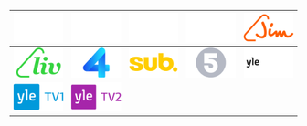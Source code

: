 | ![](https://raw.githubusercontent.com/RevGear/logo/master/Countries/FI/CMoreJuniori.png)| ![](https://raw.githubusercontent.com/RevGear/logo/master/Countries/FI/CMoreMax.png)| ![](https://raw.githubusercontent.com/RevGear/logo/master/Countries/FI/CMoreSport1.png)| ![](https://raw.githubusercontent.com/RevGear/logo/master/Countries/FI/CMoreSport2.png)| ![](https://raw.githubusercontent.com/RevGear/logo/master/Countries/FI/Jim.png)| 
|:---:|:---:|:---:|:---:|:---:| 
| ![](https://raw.githubusercontent.com/RevGear/logo/master/Countries/FI/Liv.png)| ![](https://raw.githubusercontent.com/RevGear/logo/master/Countries/FI/Nelonen.png)| ![](https://raw.githubusercontent.com/RevGear/logo/master/Countries/FI/Sub.png)| ![](https://raw.githubusercontent.com/RevGear/logo/master/Countries/FI/TV5.png)| ![](https://raw.githubusercontent.com/RevGear/logo/master/Countries/FI/YleTeemaFem.png)| 
| ![](https://raw.githubusercontent.com/RevGear/logo/master/Countries/FI/YleTV1.png)| ![](https://raw.githubusercontent.com/RevGear/logo/master/Countries/FI/YleTV2.png) | 
